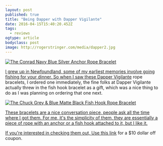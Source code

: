 ```yaml
---
layout: post 
published: true
title: "Being Dapper with Dapper Vigilante" 
date: 2016-04-15T15:40:20.452Z 
tags:
  - reviews
ogtype: article 
bodyclass: post 
image: http://rogerstringer.com/media/dapper2.jpg
---
```


<a href="http://dappervigilante.refr.cc/896DBRF"><img alt="The Conrad Navy Blue Silver Anchor Rope Bracelet" src="http://rogerstringer.com/media/dapper1.jpg" />

I grew up in Newfoundland, some of my earliest memories involve going fishing for your dinner. So when I saw these [Dapper Vigilante](http://dappervigilante.refr.cc/896DBRF) rope bracelets, I ordered one immediately, the fine folks at Dapper Vigilante actually threw in the fish hook bracelet as a gift, which was a nice thing to do as I was planning on ordering that one next.

<a href="http://dappervigilante.refr.cc/896DBRF"><img alt="The Chuck Grey & Blue Matte Black Fish Hook Rope Bracelet" src="http://rogerstringer.com/media/dapper3.jpg" />

These bracelets are a nice conversation piece, people ask all the time where I got them. For me, it's the simplicity of them, they are essentially a piece of rope with an anchor or a fish hook attached to it, but I like it.

If you're interested in checking them out, [Use this link](http://dappervigilante.refr.cc/896DBRF) for a $10 dollar off coupon.